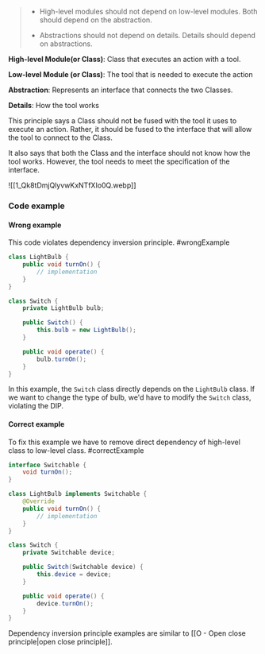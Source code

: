 > - High-level modules should not depend on low-level modules. Both should depend on the abstraction.
> 
> - Abstractions should not depend on details. Details should depend on abstractions.

**High-level Module(or Class)**: Class that executes an action with a tool.

**Low-level Module (or Class)**: The tool that is needed to execute the action

**Abstraction**: Represents an interface that connects the two Classes.

**Details**: How the tool works

This principle says a Class should not be fused with the tool it uses to execute an action. Rather, it should be fused to the interface that will allow the tool to connect to the Class.

It also says that both the Class and the interface should not know how the tool works. However, the tool needs to meet the specification of the interface.

![[1_Qk8tDmjQlyvwKxNTfXIo0Q.webp]]

### Code example
#### Wrong example
This code violates dependency inversion principle.
#wrongExample 

```java
class LightBulb {
    public void turnOn() {
        // implementation
    }
}

class Switch {
    private LightBulb bulb;

    public Switch() {
        this.bulb = new LightBulb();
    }

    public void operate() {
        bulb.turnOn();
    }
}
```

In this example, the `Switch` class directly depends on the `LightBulb` class. If we want to change the type of bulb, we'd have to modify the `Switch` class, violating the DIP.

#### Correct example
To fix this example we have to remove direct dependency of high-level class to low-level class.
#correctExample 

```java
interface Switchable {
    void turnOn();
}

class LightBulb implements Switchable {
    @Override
    public void turnOn() {
        // implementation
    }
}

class Switch {
    private Switchable device;

    public Switch(Switchable device) {
        this.device = device;
    }

    public void operate() {
        device.turnOn();
    }
}

```

Dependency inversion principle examples are similar to [[O - Open close principle\|open close principle]].